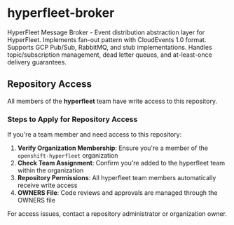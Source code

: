 # hyperfleet-broker

HyperFleet Message Broker - Event distribution abstraction layer for HyperFleet. Implements fan-out pattern with CloudEvents 1.0 format. Supports GCP Pub/Sub, RabbitMQ, and stub implementations. Handles topic/subscription management, dead letter queues, and at-least-once delivery guarantees.

## Repository Access

All members of the **hyperfleet** team have write access to this repository.

### Steps to Apply for Repository Access

If you're a team member and need access to this repository:

1. **Verify Organization Membership**: Ensure you're a member of the `openshift-hyperfleet` organization
2. **Check Team Assignment**: Confirm you're added to the hyperfleet team within the organization
3. **Repository Permissions**: All hyperfleet team members automatically receive write access
4. **OWNERS File**: Code reviews and approvals are managed through the OWNERS file

For access issues, contact a repository administrator or organization owner.
